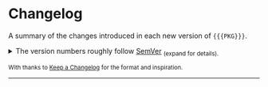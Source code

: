 
# Changelog

A summary of the changes introduced in each new version of `{{{PKG}}}`.

<details><summary>
The version numbers roughly follow <a href="https://semver.org">SemVer</a>
<sub>(expand for details).</sub>
</summary>

  The version format is `major.minor.patch`,\
  with the latter two '`0`' if not specified.

  For versions ≥ `v1`, we try to guarantee that `minor` version increases 
  are not breaking, i.e. that they are backwards compatible.
  
  Before `v1` (so at `v0.x`), minor versions may be (and mostly are) breaking.
  
  `major` version increases are breaking, i.e. they can make existing
  code error.
  
  `patch` versions are for e.g. bugfixes.
</details>

<sub>With thanks to [Keep a Changelog](https://keepachangelog.com) for the format and inspiration.</sub>

-------------

<!-- to fill in, via pkggraph, after ground in -->
